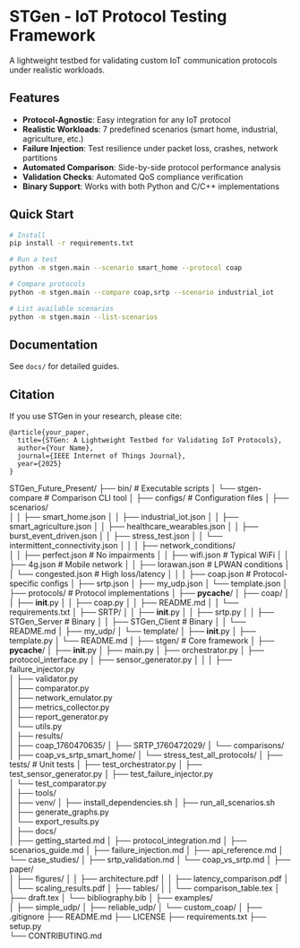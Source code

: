 # STGen - IoT Protocol Testing Framework

A lightweight testbed for validating custom IoT communication protocols under realistic workloads.

## Features

-  **Protocol-Agnostic**: Easy integration for any IoT protocol
-  **Realistic Workloads**: 7 predefined scenarios (smart home, industrial, agriculture, etc.)
-  **Failure Injection**: Test resilience under packet loss, crashes, network partitions
- **Automated Comparison**: Side-by-side protocol performance analysis
-  **Validation Checks**: Automated QoS compliance verification
- **Binary Support**: Works with both Python and C/C++ implementations

## Quick Start
```bash
# Install
pip install -r requirements.txt

# Run a test
python -m stgen.main --scenario smart_home --protocol coap

# Compare protocols
python -m stgen.main --compare coap,srtp --scenario industrial_iot

# List available scenarios
python -m stgen.main --list-scenarios
```

## Documentation

See `docs/` for detailed guides.

## Citation

If you use STGen in your research, please cite:
```
@article{your_paper,
  title={STGen: A Lightweight Testbed for Validating IoT Protocols},
  author={Your Name},
  journal={IEEE Internet of Things Journal},
  year={2025}
}
```



STGen_Future_Present/
├── bin/                          # Executable scripts
│   └── stgen-compare             # Comparison CLI tool
│
├── configs/                      # Configuration files
│   ├── scenarios/                
│   │   ├── smart_home.json
│   │   ├── industrial_iot.json
│   │   ├── smart_agriculture.json
│   │   ├── healthcare_wearables.json
│   │   ├── burst_event_driven.json
│   │   ├── stress_test.json
│   │   └── intermittent_connectivity.json
│   │
│   ├── network_conditions/      
│   │   ├── perfect.json          # No impairments
│   │   ├── wifi.json             # Typical WiFi
│   │   ├── 4g.json               # Mobile network
│   │   ├── lorawan.json          # LPWAN conditions
│   │   └── congested.json        # High loss/latency
│   │
│   ├── coap.json                 # Protocol-specific configs
│   ├── srtp.json
│   ├── my_udp.json
│   └── template.json
│
├── protocols/                    # Protocol implementations
│   ├── __pycache__/
│   ├── coap/
│   │   ├── __init__.py
│   │   ├── coap.py
│   │   ├── README.md
│   │   └── requirements.txt
│   ├── SRTP/
│   │   ├── __init__.py
│   │   ├── srtp.py
│   │   ├── STGen_Server         # Binary
│   │   ├── STGen_Client         # Binary
│   │   └── README.md
│   ├── my_udp/
│   └── template/
│       ├── __init__.py
│       ├── template.py
│       └── README.md
│
├── stgen/                        # Core framework
│   ├── __pycache__/
│   ├── __init__.py
│   ├── main.py
│   ├── orchestrator.py
│   ├── protocol_interface.py
│   ├── sensor_generator.py
│   │
│   ├── failure_injector.py      
│   ├── validator.py              
│   ├── comparator.py             
│   ├── network_emulator.py       
│   ├── metrics_collector.py      
│   ├── report_generator.py       
│   └── utils.py                  
│
├── results/                     
│   ├── coap_1760470635/
│   ├── SRTP_1760472029/
│   └── comparisons/              
│       ├── coap_vs_srtp_smart_home/
│       └── stress_test_all_protocols/
│
├── tests/                        # Unit tests
│   ├── test_orchestrator.py
│   ├── test_sensor_generator.py
│   ├── test_failure_injector.py  
│   └── test_comparator.py        
│
├── tools/                       
│   ├── venv/
│   ├── install_dependencies.sh
│   ├── run_all_scenarios.sh      
│   ├── generate_graphs.py       
│   └── export_results.py         
│
├── docs/                         
│   ├── getting_started.md
│   ├── protocol_integration.md
│   ├── scenarios_guide.md
│   ├── failure_injection.md
│   ├── api_reference.md
│   └── case_studies/
│       ├── srtp_validation.md
│       └── coap_vs_srtp.md
│
├── paper/                       
│   ├── figures/
│   │   ├── architecture.pdf
│   │   ├── latency_comparison.pdf
│   │   └── scaling_results.pdf
│   ├── tables/
│   │   └── comparison_table.tex
│   ├── draft.tex
│   └── bibliography.bib
│
├── examples/                     
│   ├── simple_udp/
│   ├── reliable_udp/
│   └── custom_coap/
│
├── .gitignore
├── README.md
├── LICENSE
├── requirements.txt
├── setup.py                    
└── CONTRIBUTING.md              
